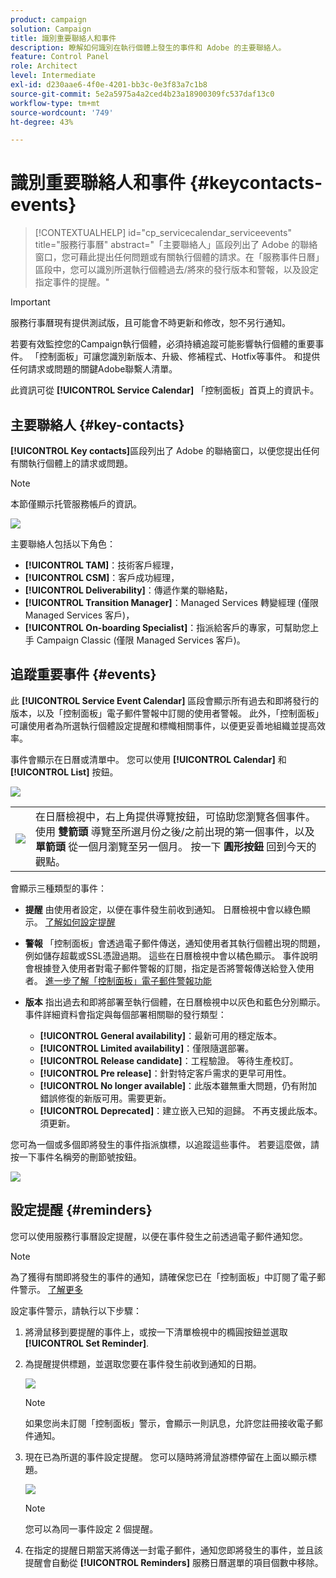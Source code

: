 ```yaml
---
product: campaign
solution: Campaign
title: 識別重要聯絡人和事件
description: 瞭解如何識別在執行個體上發生的事件和 Adobe 的主要聯絡人。
feature: Control Panel
role: Architect
level: Intermediate
exl-id: d230aae6-4f0e-4201-bb3c-0e3f83a7c1b8
source-git-commit: 5e2a5975a4a2ced4b23a18900309fc537daf13c0
workflow-type: tm+mt
source-wordcount: '749'
ht-degree: 43%

---
```


# 識別重要聯絡人和事件 {#keycontacts-events}

>[!CONTEXTUALHELP]
>id="cp_servicecalendar_serviceevents"
>title="服務行事曆"
>abstract="「主要聯絡人」區段列出了 Adobe 的聯絡窗口，您可藉此提出任何問題或有關執行個體的請求。在「服務事件日曆」區段中，您可以識別所選執行個體過去/將來的發行版本和警報，以及設定指定事件的提醒。"

>[!IMPORTANT]
>
>服務行事曆現有提供測試版，且可能會不時更新和修改，恕不另行通知。

若要有效監控您的Campaign執行個體，必須持續追蹤可能影響執行個體的重要事件。 「控制面板」可讓您識別新版本、升級、修補程式、Hotfix等事件。 和提供任何請求或問題的關鍵Adobe聯繫人清單。

此資訊可從 **[!UICONTROL Service Calendar]** 「控制面板」首頁上的資訊卡。

## 主要聯絡人 {#key-contacts}

**[!UICONTROL Key contacts]**&#x200B;區段列出了 Adobe 的聯絡窗口，以便您提出任何有關執行個體上的請求或問題。

>[!NOTE]
>
>本節僅顯示托管服務帳戶的資訊。

![](assets/service-events-contacts.png)

主要聯絡人包括以下角色：

* **[!UICONTROL TAM]**：技術客戶經理，
* **[!UICONTROL CSM]**：客戶成功經理，
* **[!UICONTROL Deliverability]**：傳遞作業的聯絡點，
* **[!UICONTROL Transition Manager]**：Managed Services 轉變經理 (僅限 Managed Services 客戶)，
* **[!UICONTROL On-boarding Specialist]**：指派給客戶的專家，可幫助您上手 Campaign Classic (僅限 Managed Services 客戶)。

## 追蹤重要事件 {#events}

此 **[!UICONTROL Service Event Calendar]** 區段會顯示所有過去和即將發行的版本，以及「控制面板」電子郵件警報中訂閱的使用者警報。 此外，「控制面板」可讓使用者為所選執行個體設定提醒和標幟相關事件，以便更妥善地組織並提高效率。

事件會顯示在日曆或清單中。 您可以使用 **[!UICONTROL Calendar]** 和 **[!UICONTROL List]** 按鈕。

![](assets/service-events-calendar.png)

<table><tr style="border: 0;">
<td><img src="assets/do-not-localize/nav-buttons.png">
</td><td>在日曆檢視中，右上角提供導覽按鈕，可協助您瀏覽各個事件。 使用 <b>雙箭頭</b> 導覽至所選月份之後/之前出現的第一個事件，以及 <b>單箭頭</b> 從一個月瀏覽至另一個月。 按一下 <b>圓形按鈕</b> 回到今天的觀點。</td>
</tr></table>

會顯示三種類型的事件：

* **提醒** 由使用者設定，以便在事件發生前收到通知。 日曆檢視中會以綠色顯示。 [了解如何設定提醒](#reminders)
* **警報** 「控制面板」會透過電子郵件傳送，通知使用者其執行個體出現的問題，例如儲存超載或SSL憑證過期。 這些在日曆檢視中會以橘色顯示。 事件說明會根據登入使用者對電子郵件警報的訂閱，指定是否將警報傳送給登入使用者。 [進一步了解「控制面板」電子郵件警報功能](../performance-monitoring/using/email-alerting.md)

* **版本** 指出過去和即將部署至執行個體，在日曆檢視中以灰色和藍色分別顯示。 事件詳細資料會指定與每個部署相關聯的發行類型：

   * **[!UICONTROL General availability]**：最新可用的穩定版本。
   * **[!UICONTROL Limited availability]**：僅限隨選部署。
   * **[!UICONTROL Release candidate]**：工程驗證。 等待生產校訂。 
   * **[!UICONTROL Pre release]**：針對特定客戶需求的更早可用性。
   * **[!UICONTROL No longer available]**：此版本雖無重大問題，仍有附加錯誤修復的新版可用。需要更新。
   * **[!UICONTROL Deprecated]**：建立嵌入已知的迴歸。
不再支援此版本。須更新。

您可為一個或多個即將發生的事件指派旗標，以追蹤這些事件。 若要這麼做，請按一下事件名稱旁的刪節號按鈕。

![](assets/service-events-flag.png)

## 設定提醒 {#reminders}

您可以使用服務行事曆設定提醒，以便在事件發生之前透過電子郵件通知您。

>[!NOTE]
>
>為了獲得有關即將發生的事件的通知，請確保您已在「控制面板」中訂閱了電子郵件警示。 [了解更多](../performance-monitoring/using/email-alerting.md)

設定事件警示，請執行以下步驟：

1. 將滑鼠移到要提醒的事件上，或按一下清單檢視中的橢圓按鈕並選取 **[!UICONTROL Set Reminder]**.

1. 為提醒提供標題，並選取您要在事件發生前收到通知的日期。

   ![](assets/service-events-set-reminder.png)

   >[!NOTE]
   >
   >如果您尚未訂閱「控制面板」警示，會顯示一則訊息，允許您註冊接收電子郵件通知。

1. 現在已為所選的事件設定提醒。 您可以隨時將滑鼠游標停留在上面以顯示標題。

   ![](assets/service-events-reminder.png)

   >[!NOTE]
   >
   >您可以為同一事件設定 2 個提醒。

1. 在指定的提醒日期當天將傳送一封電子郵件，通知您即將發生的事件，並且該提醒會自動從 **[!UICONTROL Reminders]** 服務日曆選單的項目個數中移除。
